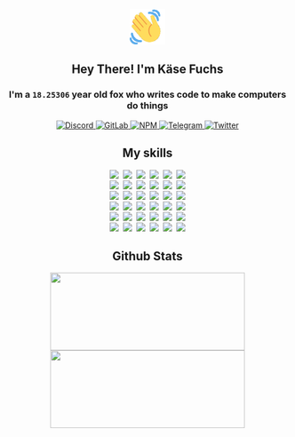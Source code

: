 <div><p align=center><img src=./resources/images/wave.gif width=64px height=64px></p><h2 align=center>Hey There! I'm Käse Fuchs</h2><h3 align=center>I'm a <code>18.25306</code> year old fox who writes code to make computers do things</h3><p align=center><a href=https://discord.com/users/507526681125322772><img alt=Discord src="https://img.shields.io/badge/Discord-5865F2?logo=discord&logoColor=white&style=flat-square#d250590111d08ee64510c19b18c3fb7b"> </a><a href=https://gitlab.com/kasefuchs><img alt=GitLab src="https://img.shields.io/badge/GitLab-330F63?logo=gitlab&logoColor=white&style=flat-square#d250590111d08ee64510c19b18c3fb7b"> </a><a href=https://npmjs.com/~kasefuchs><img alt=NPM src="https://img.shields.io/badge/NPM-CB3837?logo=npm&logoColor=white&style=flat-square#d250590111d08ee64510c19b18c3fb7b"> </a><a href=https://t.me/kasefuchs><img alt=Telegram src="https://img.shields.io/badge/Telegram-2CA5E0?logo=telegram&logoColor=white&style=flat-square#d250590111d08ee64510c19b18c3fb7b"> </a><a href=https://twitter.com/kasefuchs><img alt=Twitter src="https://img.shields.io/badge/Twitter-1DA1F2?logo=twitter&logoColor=white&style=flat-square#d250590111d08ee64510c19b18c3fb7b"></a></p><h2 align=center>My skills</h2><p align=center><a href=https://aws.amazon.com/ ><picture><source srcset="https://skillicons.dev/icons?i=aws&theme=dark#d250590111d08ee64510c19b18c3fb7b" media="(prefers-color-scheme: dark)"><source srcset="https://skillicons.dev/icons?i=aws&theme=light#d250590111d08ee64510c19b18c3fb7b" media="(prefers-color-scheme: light), (prefers-color-scheme: no-preference)"><img src="https://skillicons.dev/icons?i=aws&theme=light#d250590111d08ee64510c19b18c3fb7b"></picture></a>&nbsp;&nbsp;<a href=https://en.wikipedia.org/wiki/Bash_(Unix_shell)><picture><source srcset="https://skillicons.dev/icons?i=bash&theme=dark#d250590111d08ee64510c19b18c3fb7b" media="(prefers-color-scheme: dark)"><source srcset="https://skillicons.dev/icons?i=bash&theme=light#d250590111d08ee64510c19b18c3fb7b" media="(prefers-color-scheme: light), (prefers-color-scheme: no-preference)"><img src="https://skillicons.dev/icons?i=bash&theme=light#d250590111d08ee64510c19b18c3fb7b"></picture></a>&nbsp;&nbsp;<a href=https://discord.com/developers/docs><picture><source srcset="https://skillicons.dev/icons?i=bots&theme=dark#d250590111d08ee64510c19b18c3fb7b" media="(prefers-color-scheme: dark)"><source srcset="https://skillicons.dev/icons?i=bots&theme=light#d250590111d08ee64510c19b18c3fb7b" media="(prefers-color-scheme: light), (prefers-color-scheme: no-preference)"><img src="https://skillicons.dev/icons?i=bots&theme=light#d250590111d08ee64510c19b18c3fb7b"></picture></a>&nbsp;&nbsp;<a href=https://www.cloudflare.com/ ><picture><source srcset="https://skillicons.dev/icons?i=cloudflare&theme=dark#d250590111d08ee64510c19b18c3fb7b" media="(prefers-color-scheme: dark)"><source srcset="https://skillicons.dev/icons?i=cloudflare&theme=light#d250590111d08ee64510c19b18c3fb7b" media="(prefers-color-scheme: light), (prefers-color-scheme: no-preference)"><img src="https://skillicons.dev/icons?i=cloudflare&theme=light#d250590111d08ee64510c19b18c3fb7b"></picture></a>&nbsp;&nbsp;<a href=https://en.wikipedia.org/wiki/CSS><picture><source srcset="https://skillicons.dev/icons?i=css&theme=dark#d250590111d08ee64510c19b18c3fb7b" media="(prefers-color-scheme: dark)"><source srcset="https://skillicons.dev/icons?i=css&theme=light#d250590111d08ee64510c19b18c3fb7b" media="(prefers-color-scheme: light), (prefers-color-scheme: no-preference)"><img src="https://skillicons.dev/icons?i=css&theme=light#d250590111d08ee64510c19b18c3fb7b"></picture></a>&nbsp;&nbsp;<a href=https://www.docker.com/ ><picture><source srcset="https://skillicons.dev/icons?i=docker&theme=dark#d250590111d08ee64510c19b18c3fb7b" media="(prefers-color-scheme: dark)"><source srcset="https://skillicons.dev/icons?i=docker&theme=light#d250590111d08ee64510c19b18c3fb7b" media="(prefers-color-scheme: light), (prefers-color-scheme: no-preference)"><img src="https://skillicons.dev/icons?i=docker&theme=light#d250590111d08ee64510c19b18c3fb7b"></picture></a><br><a href=https://www.electronjs.org/ ><picture><source srcset="https://skillicons.dev/icons?i=electron&theme=dark#d250590111d08ee64510c19b18c3fb7b" media="(prefers-color-scheme: dark)"><source srcset="https://skillicons.dev/icons?i=electron&theme=light#d250590111d08ee64510c19b18c3fb7b" media="(prefers-color-scheme: light), (prefers-color-scheme: no-preference)"><img src="https://skillicons.dev/icons?i=electron&theme=light#d250590111d08ee64510c19b18c3fb7b"></picture></a>&nbsp;&nbsp;<a href=https://expressjs.com/ ><picture><source srcset="https://skillicons.dev/icons?i=express&theme=dark#d250590111d08ee64510c19b18c3fb7b" media="(prefers-color-scheme: dark)"><source srcset="https://skillicons.dev/icons?i=express&theme=light#d250590111d08ee64510c19b18c3fb7b" media="(prefers-color-scheme: light), (prefers-color-scheme: no-preference)"><img src="https://skillicons.dev/icons?i=express&theme=light#d250590111d08ee64510c19b18c3fb7b"></picture></a>&nbsp;&nbsp;<a href=https://www.figma.com/ ><picture><source srcset="https://skillicons.dev/icons?i=figma&theme=dark#d250590111d08ee64510c19b18c3fb7b" media="(prefers-color-scheme: dark)"><source srcset="https://skillicons.dev/icons?i=figma&theme=light#d250590111d08ee64510c19b18c3fb7b" media="(prefers-color-scheme: light), (prefers-color-scheme: no-preference)"><img src="https://skillicons.dev/icons?i=figma&theme=light#d250590111d08ee64510c19b18c3fb7b"></picture></a>&nbsp;&nbsp;<a href=https://firebase.google.com/ ><picture><source srcset="https://skillicons.dev/icons?i=firebase&theme=dark#d250590111d08ee64510c19b18c3fb7b" media="(prefers-color-scheme: dark)"><source srcset="https://skillicons.dev/icons?i=firebase&theme=light#d250590111d08ee64510c19b18c3fb7b" media="(prefers-color-scheme: light), (prefers-color-scheme: no-preference)"><img src="https://skillicons.dev/icons?i=firebase&theme=light#d250590111d08ee64510c19b18c3fb7b"></picture></a>&nbsp;&nbsp;<a href=https://flask.palletsprojects.com/ ><picture><source srcset="https://skillicons.dev/icons?i=flask&theme=dark#d250590111d08ee64510c19b18c3fb7b" media="(prefers-color-scheme: dark)"><source srcset="https://skillicons.dev/icons?i=flask&theme=light#d250590111d08ee64510c19b18c3fb7b" media="(prefers-color-scheme: light), (prefers-color-scheme: no-preference)"><img src="https://skillicons.dev/icons?i=flask&theme=light#d250590111d08ee64510c19b18c3fb7b"></picture></a>&nbsp;&nbsp;<a href=https://cloud.google.com/ ><picture><source srcset="https://skillicons.dev/icons?i=gcp&theme=dark#d250590111d08ee64510c19b18c3fb7b" media="(prefers-color-scheme: dark)"><source srcset="https://skillicons.dev/icons?i=gcp&theme=light#d250590111d08ee64510c19b18c3fb7b" media="(prefers-color-scheme: light), (prefers-color-scheme: no-preference)"><img src="https://skillicons.dev/icons?i=gcp&theme=light#d250590111d08ee64510c19b18c3fb7b"></picture></a><br><a href=https://git-scm.com/ ><picture><source srcset="https://skillicons.dev/icons?i=git&theme=dark#d250590111d08ee64510c19b18c3fb7b" media="(prefers-color-scheme: dark)"><source srcset="https://skillicons.dev/icons?i=git&theme=light#d250590111d08ee64510c19b18c3fb7b" media="(prefers-color-scheme: light), (prefers-color-scheme: no-preference)"><img src="https://skillicons.dev/icons?i=git&theme=light#d250590111d08ee64510c19b18c3fb7b"></picture></a>&nbsp;&nbsp;<a href=https://github.com/ ><picture><source srcset="https://skillicons.dev/icons?i=github&theme=dark#d250590111d08ee64510c19b18c3fb7b" media="(prefers-color-scheme: dark)"><source srcset="https://skillicons.dev/icons?i=github&theme=light#d250590111d08ee64510c19b18c3fb7b" media="(prefers-color-scheme: light), (prefers-color-scheme: no-preference)"><img src="https://skillicons.dev/icons?i=github&theme=light#d250590111d08ee64510c19b18c3fb7b"></picture></a>&nbsp;&nbsp;<a href=https://gitlab.com/ ><picture><source srcset="https://skillicons.dev/icons?i=gitlab&theme=dark#d250590111d08ee64510c19b18c3fb7b" media="(prefers-color-scheme: dark)"><source srcset="https://skillicons.dev/icons?i=gitlab&theme=light#d250590111d08ee64510c19b18c3fb7b" media="(prefers-color-scheme: light), (prefers-color-scheme: no-preference)"><img src="https://skillicons.dev/icons?i=gitlab&theme=light#d250590111d08ee64510c19b18c3fb7b"></picture></a>&nbsp;&nbsp;<a href=https://www.heroku.com/ ><picture><source srcset="https://skillicons.dev/icons?i=heroku&theme=dark#d250590111d08ee64510c19b18c3fb7b" media="(prefers-color-scheme: dark)"><source srcset="https://skillicons.dev/icons?i=heroku&theme=light#d250590111d08ee64510c19b18c3fb7b" media="(prefers-color-scheme: light), (prefers-color-scheme: no-preference)"><img src="https://skillicons.dev/icons?i=heroku&theme=light#d250590111d08ee64510c19b18c3fb7b"></picture></a>&nbsp;&nbsp;<a href=https://en.wikipedia.org/wiki/HTML><picture><source srcset="https://skillicons.dev/icons?i=html&theme=dark#d250590111d08ee64510c19b18c3fb7b" media="(prefers-color-scheme: dark)"><source srcset="https://skillicons.dev/icons?i=html&theme=light#d250590111d08ee64510c19b18c3fb7b" media="(prefers-color-scheme: light), (prefers-color-scheme: no-preference)"><img src="https://skillicons.dev/icons?i=html&theme=light#d250590111d08ee64510c19b18c3fb7b"></picture></a>&nbsp;&nbsp;<a href=https://en.wikipedia.org/wiki/JavaScript><picture><source srcset="https://skillicons.dev/icons?i=js&theme=dark#d250590111d08ee64510c19b18c3fb7b" media="(prefers-color-scheme: dark)"><source srcset="https://skillicons.dev/icons?i=js&theme=light#d250590111d08ee64510c19b18c3fb7b" media="(prefers-color-scheme: light), (prefers-color-scheme: no-preference)"><img src="https://skillicons.dev/icons?i=js&theme=light#d250590111d08ee64510c19b18c3fb7b"></picture></a><br><a href=https://en.wikipedia.org/wiki/Linux><picture><source srcset="https://skillicons.dev/icons?i=linux&theme=dark#d250590111d08ee64510c19b18c3fb7b" media="(prefers-color-scheme: dark)"><source srcset="https://skillicons.dev/icons?i=linux&theme=light#d250590111d08ee64510c19b18c3fb7b" media="(prefers-color-scheme: light), (prefers-color-scheme: no-preference)"><img src="https://skillicons.dev/icons?i=linux&theme=light#d250590111d08ee64510c19b18c3fb7b"></picture></a>&nbsp;&nbsp;<a href=https://mui.com/ ><picture><source srcset="https://skillicons.dev/icons?i=materialui&theme=dark#d250590111d08ee64510c19b18c3fb7b" media="(prefers-color-scheme: dark)"><source srcset="https://skillicons.dev/icons?i=materialui&theme=light#d250590111d08ee64510c19b18c3fb7b" media="(prefers-color-scheme: light), (prefers-color-scheme: no-preference)"><img src="https://skillicons.dev/icons?i=materialui&theme=light#d250590111d08ee64510c19b18c3fb7b"></picture></a>&nbsp;&nbsp;<a href=https://en.wikipedia.org/wiki/Markdown><picture><source srcset="https://skillicons.dev/icons?i=md&theme=dark#d250590111d08ee64510c19b18c3fb7b" media="(prefers-color-scheme: dark)"><source srcset="https://skillicons.dev/icons?i=md&theme=light#d250590111d08ee64510c19b18c3fb7b" media="(prefers-color-scheme: light), (prefers-color-scheme: no-preference)"><img src="https://skillicons.dev/icons?i=md&theme=light#d250590111d08ee64510c19b18c3fb7b"></picture></a>&nbsp;&nbsp;<a href=https://www.mongodb.com/ ><picture><source srcset="https://skillicons.dev/icons?i=mongodb&theme=dark#d250590111d08ee64510c19b18c3fb7b" media="(prefers-color-scheme: dark)"><source srcset="https://skillicons.dev/icons?i=mongodb&theme=light#d250590111d08ee64510c19b18c3fb7b" media="(prefers-color-scheme: light), (prefers-color-scheme: no-preference)"><img src="https://skillicons.dev/icons?i=mongodb&theme=light#d250590111d08ee64510c19b18c3fb7b"></picture></a>&nbsp;&nbsp;<a href=https://www.mysql.com/ ><picture><source srcset="https://skillicons.dev/icons?i=mysql&theme=dark#d250590111d08ee64510c19b18c3fb7b" media="(prefers-color-scheme: dark)"><source srcset="https://skillicons.dev/icons?i=mysql&theme=light#d250590111d08ee64510c19b18c3fb7b" media="(prefers-color-scheme: light), (prefers-color-scheme: no-preference)"><img src="https://skillicons.dev/icons?i=mysql&theme=light#d250590111d08ee64510c19b18c3fb7b"></picture></a>&nbsp;&nbsp;<a href=https://nextjs.org/ ><picture><source srcset="https://skillicons.dev/icons?i=nextjs&theme=dark#d250590111d08ee64510c19b18c3fb7b" media="(prefers-color-scheme: dark)"><source srcset="https://skillicons.dev/icons?i=nextjs&theme=light#d250590111d08ee64510c19b18c3fb7b" media="(prefers-color-scheme: light), (prefers-color-scheme: no-preference)"><img src="https://skillicons.dev/icons?i=nextjs&theme=light#d250590111d08ee64510c19b18c3fb7b"></picture></a><br><a href=https://nodejs.org/en/ ><picture><source srcset="https://skillicons.dev/icons?i=nodejs&theme=dark#d250590111d08ee64510c19b18c3fb7b" media="(prefers-color-scheme: dark)"><source srcset="https://skillicons.dev/icons?i=nodejs&theme=light#d250590111d08ee64510c19b18c3fb7b" media="(prefers-color-scheme: light), (prefers-color-scheme: no-preference)"><img src="https://skillicons.dev/icons?i=nodejs&theme=light#d250590111d08ee64510c19b18c3fb7b"></picture></a>&nbsp;&nbsp;<a href=https://www.postgresql.org/ ><picture><source srcset="https://skillicons.dev/icons?i=postgres&theme=dark#d250590111d08ee64510c19b18c3fb7b" media="(prefers-color-scheme: dark)"><source srcset="https://skillicons.dev/icons?i=postgres&theme=light#d250590111d08ee64510c19b18c3fb7b" media="(prefers-color-scheme: light), (prefers-color-scheme: no-preference)"><img src="https://skillicons.dev/icons?i=postgres&theme=light#d250590111d08ee64510c19b18c3fb7b"></picture></a>&nbsp;&nbsp;<a href=https://learn.microsoft.com/en-us/powershell/ ><picture><source srcset="https://skillicons.dev/icons?i=powershell&theme=dark#d250590111d08ee64510c19b18c3fb7b" media="(prefers-color-scheme: dark)"><source srcset="https://skillicons.dev/icons?i=powershell&theme=light#d250590111d08ee64510c19b18c3fb7b" media="(prefers-color-scheme: light), (prefers-color-scheme: no-preference)"><img src="https://skillicons.dev/icons?i=powershell&theme=light#d250590111d08ee64510c19b18c3fb7b"></picture></a>&nbsp;&nbsp;<a href=https://www.python.org/ ><picture><source srcset="https://skillicons.dev/icons?i=py&theme=dark#d250590111d08ee64510c19b18c3fb7b" media="(prefers-color-scheme: dark)"><source srcset="https://skillicons.dev/icons?i=py&theme=light#d250590111d08ee64510c19b18c3fb7b" media="(prefers-color-scheme: light), (prefers-color-scheme: no-preference)"><img src="https://skillicons.dev/icons?i=py&theme=light#d250590111d08ee64510c19b18c3fb7b"></picture></a>&nbsp;&nbsp;<a href=https://www.raspberrypi.org/ ><picture><source srcset="https://skillicons.dev/icons?i=raspberrypi&theme=dark#d250590111d08ee64510c19b18c3fb7b" media="(prefers-color-scheme: dark)"><source srcset="https://skillicons.dev/icons?i=raspberrypi&theme=light#d250590111d08ee64510c19b18c3fb7b" media="(prefers-color-scheme: light), (prefers-color-scheme: no-preference)"><img src="https://skillicons.dev/icons?i=raspberrypi&theme=light#d250590111d08ee64510c19b18c3fb7b"></picture></a>&nbsp;&nbsp;<a href=https://reactjs.org/ ><picture><source srcset="https://skillicons.dev/icons?i=react&theme=dark#d250590111d08ee64510c19b18c3fb7b" media="(prefers-color-scheme: dark)"><source srcset="https://skillicons.dev/icons?i=react&theme=light#d250590111d08ee64510c19b18c3fb7b" media="(prefers-color-scheme: light), (prefers-color-scheme: no-preference)"><img src="https://skillicons.dev/icons?i=react&theme=light#d250590111d08ee64510c19b18c3fb7b"></picture></a><br><a href=https://redux.js.org/ ><picture><source srcset="https://skillicons.dev/icons?i=redux&theme=dark#d250590111d08ee64510c19b18c3fb7b" media="(prefers-color-scheme: dark)"><source srcset="https://skillicons.dev/icons?i=redux&theme=light#d250590111d08ee64510c19b18c3fb7b" media="(prefers-color-scheme: light), (prefers-color-scheme: no-preference)"><img src="https://skillicons.dev/icons?i=redux&theme=light#d250590111d08ee64510c19b18c3fb7b"></picture></a>&nbsp;&nbsp;<a href=https://en.wikipedia.org/wiki/Regular_expression><picture><source srcset="https://skillicons.dev/icons?i=regex&theme=dark#d250590111d08ee64510c19b18c3fb7b" media="(prefers-color-scheme: dark)"><source srcset="https://skillicons.dev/icons?i=regex&theme=light#d250590111d08ee64510c19b18c3fb7b" media="(prefers-color-scheme: light), (prefers-color-scheme: no-preference)"><img src="https://skillicons.dev/icons?i=regex&theme=light#d250590111d08ee64510c19b18c3fb7b"></picture></a>&nbsp;&nbsp;<a href=https://en.wikipedia.org/wiki/Sass_(stylesheet_language)><picture><source srcset="https://skillicons.dev/icons?i=sass&theme=dark#d250590111d08ee64510c19b18c3fb7b" media="(prefers-color-scheme: dark)"><source srcset="https://skillicons.dev/icons?i=sass&theme=light#d250590111d08ee64510c19b18c3fb7b" media="(prefers-color-scheme: light), (prefers-color-scheme: no-preference)"><img src="https://skillicons.dev/icons?i=sass&theme=light#d250590111d08ee64510c19b18c3fb7b"></picture></a>&nbsp;&nbsp;<a href=https://www.typescriptlang.org/ ><picture><source srcset="https://skillicons.dev/icons?i=ts&theme=dark#d250590111d08ee64510c19b18c3fb7b" media="(prefers-color-scheme: dark)"><source srcset="https://skillicons.dev/icons?i=ts&theme=light#d250590111d08ee64510c19b18c3fb7b" media="(prefers-color-scheme: light), (prefers-color-scheme: no-preference)"><img src="https://skillicons.dev/icons?i=ts&theme=light#d250590111d08ee64510c19b18c3fb7b"></picture></a>&nbsp;&nbsp;<a href=https://unity.com/ ><picture><source srcset="https://skillicons.dev/icons?i=unity&theme=dark#d250590111d08ee64510c19b18c3fb7b" media="(prefers-color-scheme: dark)"><source srcset="https://skillicons.dev/icons?i=unity&theme=light#d250590111d08ee64510c19b18c3fb7b" media="(prefers-color-scheme: light), (prefers-color-scheme: no-preference)"><img src="https://skillicons.dev/icons?i=unity&theme=light#d250590111d08ee64510c19b18c3fb7b"></picture></a>&nbsp;&nbsp;<a href=https://workers.cloudflare.com/ ><picture><source srcset="https://skillicons.dev/icons?i=workers&theme=dark#d250590111d08ee64510c19b18c3fb7b" media="(prefers-color-scheme: dark)"><source srcset="https://skillicons.dev/icons?i=workers&theme=light#d250590111d08ee64510c19b18c3fb7b" media="(prefers-color-scheme: light), (prefers-color-scheme: no-preference)"><img src="https://skillicons.dev/icons?i=workers&theme=light#d250590111d08ee64510c19b18c3fb7b"></picture></a><br></p><h2 align=center>Github Stats</h2><p align=center><picture><source srcset="https://github-readme-stats-kasefuchs.vercel.app/api/?count_private=true&hide_border=true&hide_rank=true&line_height=20&hide_title=true&username=Kasefuchs&theme=dark#d250590111d08ee64510c19b18c3fb7b" media="(prefers-color-scheme: dark)"><source srcset="https://github-readme-stats-kasefuchs.vercel.app/api/?count_private=true&hide_border=true&hide_rank=true&line_height=20&hide_title=true&username=Kasefuchs&theme=light#d250590111d08ee64510c19b18c3fb7b" media="(prefers-color-scheme: light), (prefers-color-scheme: no-preference)"><img align=middle width=350 height=140 src="https://github-readme-stats-kasefuchs.vercel.app/api/?count_private=true&hide_border=true&hide_rank=true&line_height=20&hide_title=true&username=Kasefuchs&theme=light#d250590111d08ee64510c19b18c3fb7b"></picture><picture><source srcset="https://github-readme-stats-kasefuchs.vercel.app/api/top-langs/?count_private=true&hide_border=true&layout=compact&username=Kasefuchs&theme=dark#d250590111d08ee64510c19b18c3fb7b" media="(prefers-color-scheme: dark)"><source srcset="https://github-readme-stats-kasefuchs.vercel.app/api/top-langs/?count_private=true&hide_border=true&layout=compact&username=Kasefuchs&theme=light#d250590111d08ee64510c19b18c3fb7b" media="(prefers-color-scheme: light), (prefers-color-scheme: no-preference)"><img align=middle width=350 height=140 src="https://github-readme-stats-kasefuchs.vercel.app/api/top-langs/?count_private=true&hide_border=true&layout=compact&username=Kasefuchs&theme=light#d250590111d08ee64510c19b18c3fb7b"></picture></p><img src="https://hit.yhype.me/github/profile?user_id=64592097#d250590111d08ee64510c19b18c3fb7b" alt=""></div>